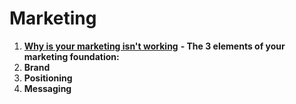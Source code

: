 # Marketing

1. [**Why is your marketing isn't working**](https://jvullinghs.medium.com/this-is-why-your-marketing-isnt-working-55e761b3e05e) **- The 3 elements of your marketing foundation:**
2. **Brand**
3. **Positioning**
4. **Messaging**
